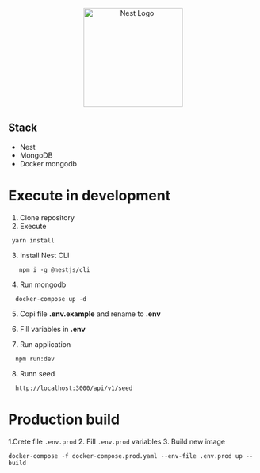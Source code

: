<p align="center">
  <a href="http://nestjs.com/" target="blank"><img src="https://nestjs.com/img/logo-small.svg" width="200" alt="Nest Logo" /></a>
</p>


## Stack
  * Nest
  * MongoDB
  * Docker
mongodb

# Execute in development

1. Clone repository
2. Execute
```
 yarn install 
```` 
3.  Install Nest CLI
``` 
   npm i -g @nestjs/cli
```

4. Run mongodb
```
  docker-compose up -d
```

5. Copi file __.env.example__ and rename to __.env__

6. Fill variables in  __.env__

7. Run application 
```
  npm run:dev
```

8. Runn seed
```
  http://localhost:3000/api/v1/seed
```

# Production build
1.Crete file ```.env.prod```
2. Fill ```.env.prod``` variables
3. Build new image
   ```
   docker-compose -f docker-compose.prod.yaml --env-file .env.prod up --build
   ```